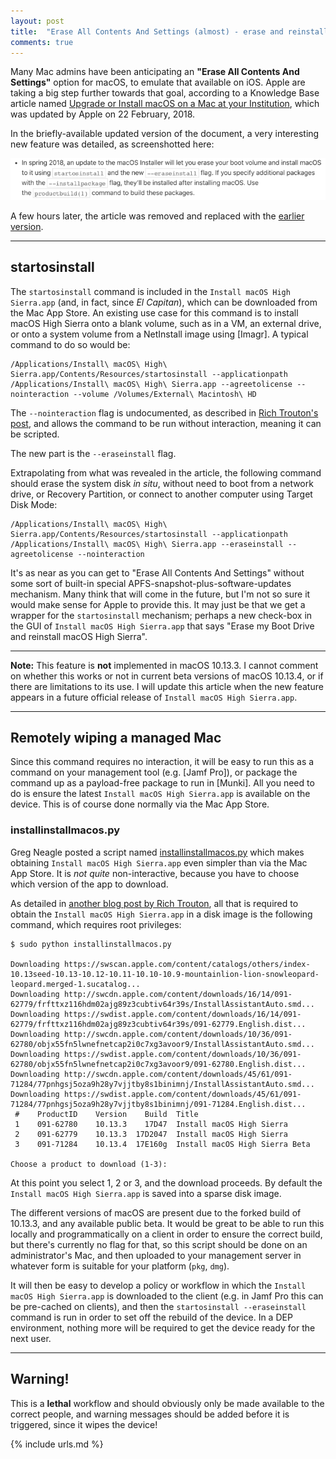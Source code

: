 ```yaml
---
layout: post
title:  "Erase All Contents And Settings (almost) - erase and reinstall macOS in situ"
comments: true
---
```


Many Mac admins have been anticipating an **"Erase All Contents And Settings"** option for macOS, to emulate that available on iOS. Apple are taking a big step further towards that goal, according to a Knowledge Base article named [Upgrade or Install macOS on a Mac at your Institution][1], which was updated by Apple on 22 February, 2018.

In the briefly-available updated version of the document, a very interesting new feature was detailed, as screenshotted here:

![img-eraseinstall]

A few hours later, the article was removed and replaced with the [earlier version][1].

---

## startosinstall

The `startosinstall` command is included in the `Install macOS High Sierra.app` (and, in fact, since *El Capitan*), which can be downloaded from the Mac App Store. An existing use case for this command is to install macOS High Sierra onto a blank volume, such as in a VM, an external drive, or onto a system volume from a NetInstall image using [Imagr]. A typical command to do so would be:

```
/Applications/Install\ macOS\ High\ Sierra.app/Contents/Resources/startosinstall --applicationpath /Applications/Install\ macOS\ High\ Sierra.app --agreetolicense --nointeraction --volume /Volumes/External\ Macintosh\ HD
```

The `--nointeraction` flag is undocumented, as described in [Rich Trouton's post][2], and allows the command to be run without interaction, meaning it can be scripted.

The new part is the `--eraseinstall` flag.

Extrapolating from what was revealed in the article, the following command should erase the system disk *in situ*, without need to boot from a network drive, or Recovery Partition, or connect to another computer using Target Disk Mode:

```
/Applications/Install\ macOS\ High\ Sierra.app/Contents/Resources/startosinstall --applicationpath /Applications/Install\ macOS\ High\ Sierra.app --eraseinstall --agreetolicense --nointeraction
```

It's as near as you can get to "Erase All Contents And Settings" without some sort of built-in special APFS-snapshot-plus-software-updates mechanism. Many think that will come in the future, but I'm not so sure it would make sense for Apple to provide this. It may just be that we get a wrapper for the `startosinstall` mechanism; perhaps a new check-box in the GUI of `Install macOS High Sierra.app` that says "Erase my Boot Drive and reinstall macOS High Sierra".

---

**Note:** This feature is **not** implemented in macOS 10.13.3. I cannot comment on whether this works or not in current beta versions of macOS 10.13.4, or if there are limitations to its use. I will update this article when the new feature appears in a future official release of `Install macOS High Sierra.app`.

---

## Remotely wiping a managed Mac

Since this command requires no interaction, it will be easy to run this as a command on your management tool (e.g. [Jamf Pro]), or package the command up as a payload-free package to run in [Munki]. All you need to do is ensure the latest `Install macOS High Sierra.app` is available on the device. This is of course done normally via the Mac App Store.

### installinstallmacos.py

Greg Neagle posted a script named [installinstallmacos.py][3] which makes obtaining `Install macOS High Sierra.app` even simpler than via the Mac App Store. It is *not quite* non-interactive, because you have to choose which version of the app to download.

As detailed in [another blog post by Rich Trouton][4], all that is required to obtain the `Install macOS High Sierra.app` in a disk image is the following command, which requires root privileges:

```
$ sudo python installinstallmacos.py

Downloading https://swscan.apple.com/content/catalogs/others/index-10.13seed-10.13-10.12-10.11-10.10-10.9-mountainlion-lion-snowleopard-leopard.merged-1.sucatalog...
Downloading http://swcdn.apple.com/content/downloads/16/14/091-62779/frfttxz116hdm02ajg89z3cubtiv64r39s/InstallAssistantAuto.smd...
Downloading https://swdist.apple.com/content/downloads/16/14/091-62779/frfttxz116hdm02ajg89z3cubtiv64r39s/091-62779.English.dist...
Downloading http://swcdn.apple.com/content/downloads/10/36/091-62780/objx55fn5lwnefnetcap2i0c7xg3avoor9/InstallAssistantAuto.smd...
Downloading https://swdist.apple.com/content/downloads/10/36/091-62780/objx55fn5lwnefnetcap2i0c7xg3avoor9/091-62780.English.dist...
Downloading http://swcdn.apple.com/content/downloads/45/61/091-71284/77pnhgsj5oza9h28y7vjjtby8s1binimnj/InstallAssistantAuto.smd...
Downloading https://swdist.apple.com/content/downloads/45/61/091-71284/77pnhgsj5oza9h28y7vjjtby8s1binimnj/091-71284.English.dist...
 #    ProductID    Version    Build  Title
 1    091-62780    10.13.3    17D47  Install macOS High Sierra
 2    091-62779    10.13.3  17D2047  Install macOS High Sierra
 3    091-71284    10.13.4  17E160g  Install macOS High Sierra Beta

Choose a product to download (1-3):
```

At this point you select 1, 2 or 3, and the download proceeds. By default the `Install macOS High Sierra.app` is saved into a sparse disk image.

The different versions of macOS are present due to the forked build of 10.13.3, and any available public beta. It would be great to be able to run this locally and programmatically on a client in order to ensure the correct build, but there's currently no flag for that, so this script should be done on an administrator's Mac, and then uploaded to your management server in whatever form is suitable for your platform (`pkg`, `dmg`).

It will then be easy to develop a policy or workflow in which the `Install macOS High Sierra.app` is downloaded to the client (e.g. in Jamf Pro this can be pre-cached on clients), and then the `startosinstall --eraseinstall` command is run in order to set off the rebuild of the device. In a DEP environment, nothing more will be required to get the device ready for the next user.

---

## Warning!

This is a **lethal** workflow and should obviously only be made available to the correct people, and warning messages should be added before it is triggered, since it wipes the device!


[img-eraseinstall]: /assets/images/eraseinstall.png

[1]: https://support.apple.com/en-us/HT208020
[2]: https://derflounder.wordpress.com/2017/09/26/using-the-macos-high-sierra-os-installers-startosinstall-tool-to-install-additional-packages-as-post-upgrade-tasks/
[3]: https://github.com/munki/macadmin-scripts/blob/master/installinstallmacos.py
[4]: https://derflounder.wordpress.com/2018/02/27/using-installinstallmacos-py-to-download-macos-high-sierra-installers/

{% include urls.md %}
